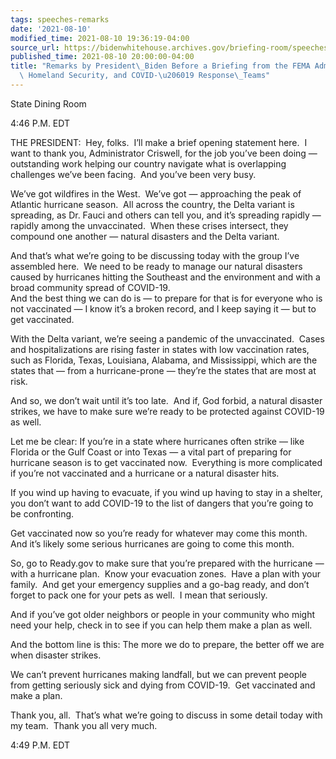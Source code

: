 ```yaml
---
tags: speeches-remarks
date: '2021-08-10'
modified_time: 2021-08-10 19:36:19-04:00
source_url: https://bidenwhitehouse.archives.gov/briefing-room/speeches-remarks/2021/08/10/remarks-by-president-biden-before-a-briefing-from-the-fema-administrator-homeland-security-and-covid-19-response-teams/
published_time: 2021-08-10 20:00:00-04:00
title: "Remarks by President\_Biden Before a Briefing from the FEMA Administrator,\
  \ Homeland Security, and COVID-\u206019 Response\_Teams"
---
```

 
State Dining Room

4:46 P.M. EDT  
  
THE PRESIDENT:  Hey, folks.  I’ll make a brief opening statement here. 
I want to thank you, Administrator Criswell, for the job you’ve been
doing — outstanding work helping our country navigate what is
overlapping challenges we’ve been facing.  And you’ve been very busy.  
  
We’ve got wildfires in the West.  We’ve got — approaching the peak of
Atlantic hurricane season.  All across the country, the Delta variant is
spreading, as Dr. Fauci and others can tell you, and it’s spreading
rapidly — rapidly among the unvaccinated.  When these crises intersect,
they compound one another — natural disasters and the Delta variant.  
  
And that’s what we’re going to be discussing today with the group I’ve
assembled here.  We need to be ready to manage our natural disasters
caused by hurricanes hitting the Southeast and the environment and with
a broad community spread of COVID-19.  
And the best thing we can do is — to prepare for that is for everyone
who is not vaccinated — I know it’s a broken record, and I keep saying
it — but to get vaccinated.  
  
With the Delta variant, we’re seeing a pandemic of the unvaccinated. 
Cases and hospitalizations are rising faster in states with low
vaccination rates, such as Florida, Texas, Louisiana, Alabama, and
Mississippi, which are the states that — from a hurricane-prone —
they’re the states that are most at risk.  
  
And so, we don’t wait until it’s too late.  And if, God forbid, a
natural disaster strikes, we have to make sure we’re ready to be
protected against COVID-19 as well.  
  
Let me be clear: If you’re in a state where hurricanes often strike —
like Florida or the Gulf Coast or into Texas — a vital part of preparing
for hurricane season is to get vaccinated now.  Everything is more
complicated if you’re not vaccinated and a hurricane or a natural
disaster hits.  
  
If you wind up having to evacuate, if you wind up having to stay in a
shelter, you don’t want to add COVID-19 to the list of dangers that
you’re going to be confronting.   
  
Get vaccinated now so you’re ready for whatever may come this month. 
And it’s likely some serious hurricanes are going to come this month.   
  
So, go to Ready.gov to make sure that you’re prepared with the hurricane
— with a hurricane plan.  Know your evacuation zones.  Have a plan with
your family.  And get your emergency supplies and a go-bag ready, and
don’t forget to pack one for your pets as well.  I mean that
seriously.  
  
And if you’ve got older neighbors or people in your community who might
need your help, check in to see if you can help them make a plan as
well.   
  
And the bottom line is this: The more we do to prepare, the better off
we are when disaster strikes.  
  
We can’t prevent hurricanes making landfall, but we can prevent people
from getting seriously sick and dying from COVID-19.  Get vaccinated and
make a plan.  
  
Thank you, all.  That’s what we’re going to discuss in some detail today
with my team.  Thank you all very much.  
  
4:49 P.M. EDT
